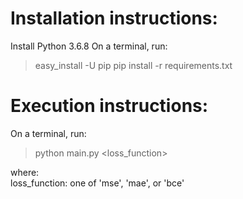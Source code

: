 # Installation instructions:

Install Python 3.6.8
On a terminal, run:

> easy_install -U pip
> pip install -r requirements.txt

# Execution instructions:

On a terminal, run:

> python main.py <loss_function>

where:	
	loss_function: one of 'mse', 'mae', or 'bce'